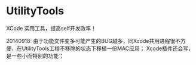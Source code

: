 UtilityTools
============

XCode 实用工具，提高self开发效率！

20140918:
由于功能文件变多可能产生的BUG越多，同Xcode共用进程很不方便，在UtilityTools工程不移除的状态下移植一份MAC应用；
Xcode插件还会写，是一些小而特别的功能；

